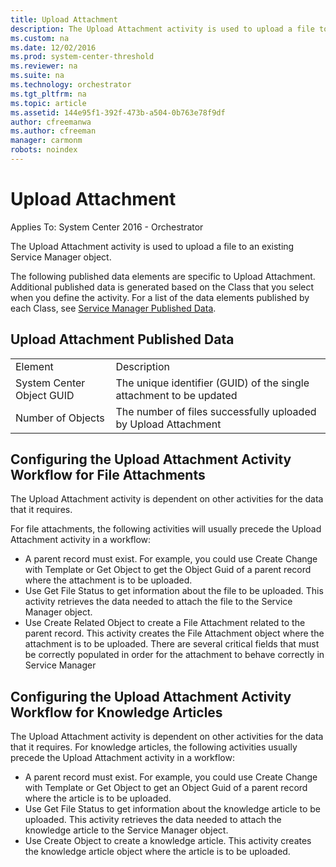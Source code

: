 ```yaml
---
title: Upload Attachment
description: The Upload Attachment activity is used to upload a file to an existing Service Manager object.
ms.custom: na
ms.date: 12/02/2016
ms.prod: system-center-threshold
ms.reviewer: na
ms.suite: na
ms.technology: orchestrator
ms.tgt_pltfrm: na
ms.topic: article
ms.assetid: 144e95f1-392f-473b-a504-0b763e78f9df
author: cfreemanwa
ms.author: cfreeman
manager: carmonm
robots: noindex
---
```

Upload Attachment
=================

Applies To: System Center 2016 - Orchestrator

The Upload Attachment activity is used to upload a file to an existing Service Manager object.

The following published data elements are specific to Upload Attachment. Additional published data is generated based on the Class that you select when you define the activity. For a list of the data elements published by each Class, see [Service Manager Published Data](scsm-service-manager-published-data.md).

Upload Attachment Published Data
--------------------------------

|   |   |
|---------------------------|---------------------------------------------------------------------|
| Element   | Description   |
| System Center Object GUID | The unique identifier (GUID) of the single attachment to be updated |
| Number of Objects   | The number of files successfully uploaded by Upload Attachment   |

Configuring the Upload Attachment Activity Workflow for File Attachments
------------------------------------------------------------------------

The Upload Attachment activity is dependent on other activities for the data that it requires.

For file attachments, the following activities will usually precede the Upload Attachment activity in a workflow:

-   A parent record must exist. For example, you could use Create Change with Template or Get Object to get the Object Guid of a parent record where the attachment is to be uploaded.
-   Use Get File Status to get information about the file to be uploaded. This activity retrieves the data needed to attach the file to the Service Manager object.
-   Use Create Related Object to create a File Attachment related to the parent record. This activity creates the File Attachment object where the attachment is to be uploaded. There are several critical fields that must be correctly populated in order for the attachment to behave correctly in Service Manager

Configuring the Upload Attachment Activity Workflow for Knowledge Articles
--------------------------------------------------------------------------

The Upload Attachment activity is dependent on other activities for the data that it requires. For knowledge articles, the following activities usually precede the Upload Attachment activity in a workflow:

-   A parent record must exist. For example, you could use Create Change with Template or Get Object to get an Object Guid of a parent record where the article is to be uploaded.
-   Use Get File Status to get information about the knowledge article to be uploaded. This activity retrieves the data needed to attach the knowledge article to the Service Manager object.
-   Use Create Object to create a knowledge article. This activity creates the knowledge article object where the article is to be uploaded.
